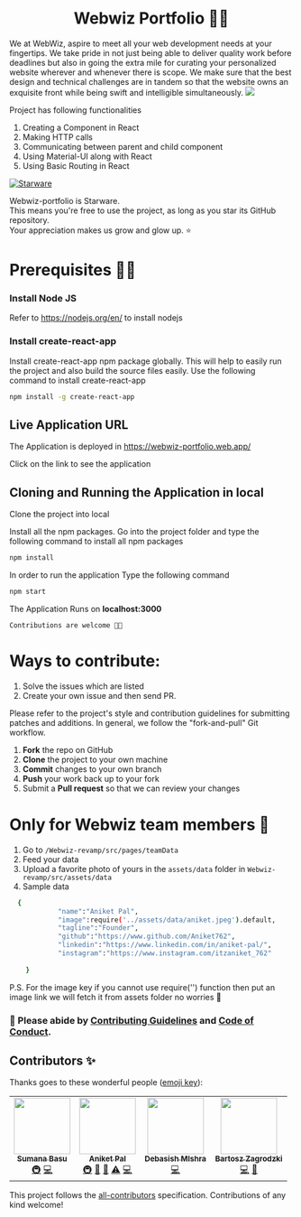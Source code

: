 <h1 align='center'> Webwiz Portfolio 🐱‍👤 </h1>
We at WebWiz, aspire to meet all your web development needs at your fingertips. We take pride in not just being able to deliver quality work before deadlines but also in going the extra mile for curating your personalized website wherever and whenever there is scope. We make sure that the best design and technical challenges are in tandem so that the website owns an exquisite front while being swift and intelligible simultaneously.

<img src='https://github.com/Aniket762/Webwiz-revamp/blob/main/webwiz-portfolio-ui.png?raw=true'>

Project has following functionalities
1. Creating a Component in React
2. Making HTTP calls
3. Communicating between parent and child component
4. Using Material-UI along with React
5. Using Basic Routing in React

[![Starware](https://img.shields.io/badge/⭐-Starware-f5a91a?labelColor=black)](https://github.com/zepfietje/starware)

Webwiz-portfolio is Starware.  
This means you're free to use the project, as long as you star its GitHub repository.  
Your appreciation makes us grow and glow up. ⭐


# Prerequisites 👨‍💻

### Install Node JS
Refer to https://nodejs.org/en/ to install nodejs

### Install create-react-app
Install create-react-app npm package globally. This will help to easily run the project and also build the source files easily. Use the following command to install create-react-app

```bash
npm install -g create-react-app
```
## Live Application URL

The Application is deployed in https://webwiz-portfolio.web.app/

Click on the link to see the application

## Cloning and Running the Application in local

Clone the project into local

Install all the npm packages. Go into the project folder and type the following command to install all npm packages

```bash
npm install
```

In order to run the application Type the following command

```bash
npm start
```

The Application Runs on **localhost:3000**



`Contributions are welcome 🎉🎉`

# Ways to contribute:
1. Solve the issues which are listed
2. Create your own issue and then send PR.

Please refer to the project's style and contribution guidelines for submitting patches and additions. In general, we follow the "fork-and-pull" Git workflow.

 1. **Fork** the repo on GitHub
 2. **Clone** the project to your own machine
 3. **Commit** changes to your own branch
 4. **Push** your work back up to your fork
 5. Submit a **Pull request** so that we can review your changes

# Only for Webwiz team members 🐘
 1. Go to `/Webwiz-revamp/src/pages/teamData`
 2. Feed your data 
 3. Upload a favorite photo of yours in the `assets/data` folder in `Webwiz-revamp/src/assets/data`
 4. Sample data 
```bash
  {
            "name":"Aniket Pal",
            "image":require('../assets/data/aniket.jpeg').default,
            "tagline":"Founder",
            "github":"https://www.github.com/Aniket762",
            "linkedin":"https://www.linkedin.com/in/aniket-pal/",
            "instagram":"https://www.instagram.com/itzaniket_762"
        
    }
```
P.S. For the image key if you cannot use require('') function then put an image link we will fetch it from assets folder no worries 🤘

### 🚀 Please abide by  [Contributing Guidelines](https://github.com/Aniket762/Webwiz-revamp/blob/main/CONTRIBUTING.md) and [Code of Conduct](https://github.com/Aniket762/Webwiz-revamp/blob/main/CODE_OF_CONDUCT.md).


## Contributors ✨

Thanks goes to these wonderful people ([emoji key](https://allcontributors.org/docs/en/emoji-key)):

<!-- ALL-CONTRIBUTORS-LIST:START - Do not remove or modify this section -->
<!-- prettier-ignore-start -->
<!-- markdownlint-disable -->
<table>
  <tr>
    <td align="center"><a href="https://sumana.live/"><img src="https://avatars.githubusercontent.com/u/63084088?v=4?s=100" width="100px;" alt=""/><br /><sub><b>Sumana Basu</b></sub></a><br /><a href="#infra-sumana2001" title="Infrastructure (Hosting, Build-Tools, etc)">🚇</a> <a href="https://github.com/Aniket762/webwiz-portfolio/commits?author=sumana2001" title="Code">💻</a></td>
    <td align="center"><a href="https://aniket.live"><img src="https://avatars.githubusercontent.com/u/67703407?v=4?s=100" width="100px;" alt=""/><br /><sub><b>Aniket Pal</b></sub></a><br /><a href="#infra-Aniket762" title="Infrastructure (Hosting, Build-Tools, etc)">🚇</a> <a href="#maintenance-Aniket762" title="Maintenance">🚧</a> <a href="#projectManagement-Aniket762" title="Project Management">📆</a> <a href="https://github.com/Aniket762/webwiz-portfolio/commits?author=Aniket762" title="Tests">⚠️</a> <a href="https://github.com/Aniket762/webwiz-portfolio/commits?author=Aniket762" title="Code">💻</a></td>
    <td align="center"><a href="https://github.com/debasish-creator"><img src="https://avatars.githubusercontent.com/u/76249530?v=4?s=100" width="100px;" alt=""/><br /><sub><b>Debasish MIshra</b></sub></a><br /><a href="https://github.com/Aniket762/webwiz-portfolio/commits?author=debasish-creator" title="Code">💻</a></td>
    <td align="center"><a href="http://bartek532.github.io/portfolio"><img src="https://avatars.githubusercontent.com/u/57185551?v=4?s=100" width="100px;" alt=""/><br /><sub><b>Bartosz Zagrodzki</b></sub></a><br /><a href="https://github.com/Aniket762/webwiz-portfolio/commits?author=Bartek532" title="Code">💻</a> <a href="https://github.com/Aniket762/webwiz-portfolio/issues?q=author%3ABartek532" title="Bug reports">🐛</a></td>
  </tr>
</table>

<!-- markdownlint-restore -->
<!-- prettier-ignore-end -->

<!-- ALL-CONTRIBUTORS-LIST:END -->

This project follows the [all-contributors](https://github.com/all-contributors/all-contributors) specification. Contributions of any kind welcome!

